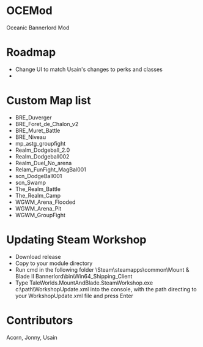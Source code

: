 # OCEMod
 Oceanic Bannerlord Mod

# Roadmap 
- Change UI to match Usain's changes to perks and classes 
- 

# Custom Map list 

- BRE_Duverger
- BRE_Foret_de_Chalon_v2
- BRE_Muret_Battle
- BRE_Niveau
- mp_astg_groupfight
- Realm_Dodgeball_2.0
- Realm_Dodgeball002
- Realm_Duel_No_arena
- Relam_FunFight_MagBal001
- scn_DodgeBall001
- scn_Swamp
- The_Realm_Battle
- The_Realm_Camp 
- WGWM_Arena_Flooded 
- WGWM_Arena_Pit
- WGWM_GroupFight

# Updating Steam Workshop 

- Download release 
- Copy to your module directory 
- Run cmd in the following folder \Steam\steamapps\common\Mount & Blade II Bannerlord\bin\Win64_Shipping_Client 
- Type TaleWorlds.MountAndBlade.SteamWorkshop.exe c:\path\WorkshopUpdate.xml into the console, with the path directing to your WorkshopUpdate.xml file and press Enter



# Contributors 
Acorn, Jonny, Usain 
